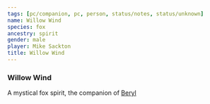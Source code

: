 ```yaml
---
tags: [pc/companion, pc, person, status/notes, status/unknown]
name: Willow Wind
species: fox
ancestry: spirit
gender: male
player: Mike Sackton
title: Willow Wind
---
```

### Willow Wind

A mystical fox spirit, the companion of [Beryl](<../beryl.md>)